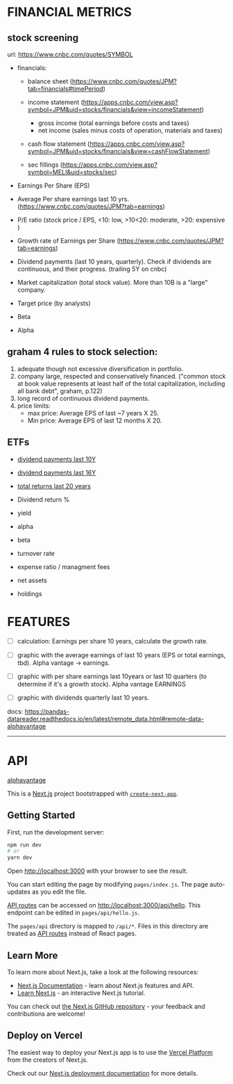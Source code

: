 # FINANCIAL METRICS 

## stock screening

url: https://www.cnbc.com/quotes/SYMBOL

- financials:
    - balance sheet (https://www.cnbc.com/quotes/JPM?tab=financials#timePeriod)
    - income statement (https://apps.cnbc.com/view.asp?symbol=JPM&uid=stocks/financials&view=incomeStatement)
        - gross income (total earnings before costs and taxes)
        - net income (sales minus costs of operation, materials and taxes)
    - cash flow statement (https://apps.cnbc.com/view.asp?symbol=JPM&uid=stocks/financials&view=cashFlowStatement)

    - sec fillings (https://apps.cnbc.com/view.asp?symbol=MELI&uid=stocks/sec)

- Earnings Per Share (EPS)
- Average Per share earnings last 10 yrs. (https://www.cnbc.com/quotes/JPM?tab=earnings)
- P/E ratio (stock price / EPS, <10: low, >10<20: moderate, >20: expensive )

- Growth rate of Earnings per Share (https://www.cnbc.com/quotes/JPM?tab=earnings)

- Dividend payments (last 10 years, quarterly). Check if dividends are continuous, and their progress. (trailing 5Y on cnbc)

- Market capitalization (total stock value). More than 10B is a "large" company. 

- Target price (by analysts)
- Beta
- Alpha

## graham 4 rules to stock selection:
1. adequate though not excessive diversification in portfolio. 
2. company large, respected and conservatively financed. ("common stock at book value represents at least half of the total capitalization, including all bank debt", graham, p.122)
3. long record of continuous dividend payments. 
4. price limits:
    - max price: Average EPS of last ~7 years X 25. 
    - Min price: Average EPS of last 12 months X 20. 


## ETFs

- [dividend payments last 10Y](https://www.barrons.com/market-data/funds/VIG)
- [dividend payments last 16Y](https://finance.yahoo.com/quote/VIG/history?period1=1146528000&period2=1642723200&interval=capitalGain%7Cdiv%7Csplit&filter=div&frequency=1mo&includeAdjustedClose=true)

- [total returns last 20 years](https://finance.yahoo.com/quote/VIG/performance?p=VIG) 

- Dividend return %
- yield
- alpha
- beta
- turnover rate
- expense ratio / managment fees
- net assets
- holdings


# FEATURES
- [ ] calculation: Earnings per share 10 years, calculate the growth rate. 
- [ ] graphic with the average earnings of last 10 years (EPS or total earnings, tbd). Alpha vantage -> earnings. 
- [ ] graphic with per share earnings last 10years or last 10 quarters (to determine if it's a growth stock). Alpha vantage EARNINGS 
- [ ] graphic with dividends quarterly last 10 years.




docs: https://pandas-datareader.readthedocs.io/en/latest/remote_data.html#remote-data-alphavantage



------------------

# API

[alphavantage](https://www.alphavantage.co)


This is a [Next.js](https://nextjs.org/) project bootstrapped with [`create-next-app`](https://github.com/vercel/next.js/tree/canary/packages/create-next-app).

## Getting Started

First, run the development server:

```bash
npm run dev
# or
yarn dev
```

Open [http://localhost:3000](http://localhost:3000) with your browser to see the result.

You can start editing the page by modifying `pages/index.js`. The page auto-updates as you edit the file.

[API routes](https://nextjs.org/docs/api-routes/introduction) can be accessed on [http://localhost:3000/api/hello](http://localhost:3000/api/hello). This endpoint can be edited in `pages/api/hello.js`.

The `pages/api` directory is mapped to `/api/*`. Files in this directory are treated as [API routes](https://nextjs.org/docs/api-routes/introduction) instead of React pages.

## Learn More

To learn more about Next.js, take a look at the following resources:

- [Next.js Documentation](https://nextjs.org/docs) - learn about Next.js features and API.
- [Learn Next.js](https://nextjs.org/learn) - an interactive Next.js tutorial.

You can check out [the Next.js GitHub repository](https://github.com/vercel/next.js/) - your feedback and contributions are welcome!

## Deploy on Vercel

The easiest way to deploy your Next.js app is to use the [Vercel Platform](https://vercel.com/new?utm_medium=default-template&filter=next.js&utm_source=create-next-app&utm_campaign=create-next-app-readme) from the creators of Next.js.

Check out our [Next.js deployment documentation](https://nextjs.org/docs/deployment) for more details.
